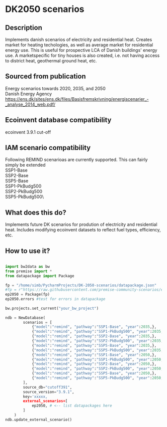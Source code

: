 # DK2050 scenarios


Description
-----------

Implements danish scenarios of electricity and residential heat. Creates market for heating techologies, as well as average market for residential energy use. This is useful for prospective LCA of Danish buildings' energy use. A marketspecific for tiny houses is also created, i.e. not having access to district heat, geothermal ground heat, etc.

Sourced from publication
------------------------

Energy scenarios towards 2020, 2035, and 2050\
Danish Energy Agency\
https://ens.dk/sites/ens.dk/files/Basisfremskrivning/energiscenarier_-_analyse_2014_web.pdf/



Ecoinvent database compatibility
--------------------------------

ecoinvent 3.9.1 cut-off

IAM scenario compatibility
---------------------------
Following REMIND scenarioas are currently supported. This can fairly simply be extended\
SSP1-Base\
SSP2-Base\
SSP5-Base\
SSP1-PkBudg500\
SSP2-PkBudg500\
SSP5-PkBudg500\

What does this do?
------------------
Implements future DK scenarios for prodution of electricity and residential heat. Includes modifying ecoinvent datasets to reflect fuel types, efficiency, etc.

How to use it?
--------------

```python

import bw2data as bw
from premise import *
from datapackage import Package
    
fp = "/home/simb/PycharmProjects/DK-2050-scenarios/datapackage.json"
#fp = r"https://raw.githubusercontent.com/premise-community-scenarios/energy-perspective-2050-switzerland/main/datapackage.json"
ep2050 = Package(fp)
ep2050.errors #test for errors in datapackage
    
bw.projects.set_current("your_bw_project")
    
ndb = NewDatabase(
        scenarios = [
            {"model":"remind", "pathway":"SSP1-Base", "year":2035,},
            {"model":"remind", "pathway":"SSP1-PkBudg500", "year":2035,},
            {"model":"remind", "pathway":"SSP2-Base", "year":2035,},
            {"model":"remind", "pathway":"SSP2-PkBudg500", "year":2035,},
            {"model":"remind", "pathway":"SSP5-Base", "year":2035,},
            {"model":"remind", "pathway":"SSP5-PkBudg500", "year":2035,},
            {"model":"remind", "pathway":"SSP1-Base", "year":2050,},
            {"model":"remind", "pathway":"SSP1-PkBudg500", "year":2050,},
            {"model":"remind", "pathway":"SSP2-Base", "year":2050,},
            {"model":"remind", "pathway":"SSP2-PkBudg500", "year":2050,},
            {"model":"remind", "pathway":"SSP5-Base", "year":2050,},
            {"model":"remind", "pathway":"SSP5-PkBudg500", "year":2050,}
        ],        
        source_db="cutoff391",
        source_version="3.9.1",
        key='xxxxx,
        external_scenarios=[
            ep2050, # <-- list datapackages here
        ]
    )    
ndb.update_external_scenario()
```

